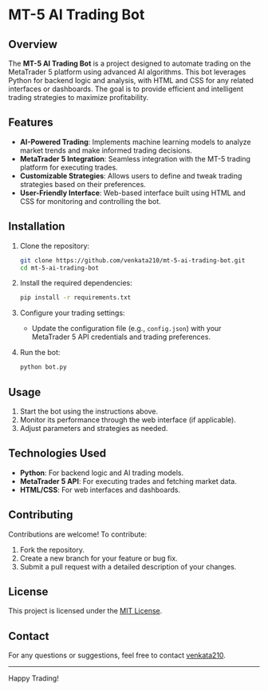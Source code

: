 # MT-5 AI Trading Bot

## Overview
The **MT-5 AI Trading Bot** is a project designed to automate trading on the MetaTrader 5 platform using advanced AI algorithms. This bot leverages Python for backend logic and analysis, with HTML and CSS for any related interfaces or dashboards. The goal is to provide efficient and intelligent trading strategies to maximize profitability.

## Features
- **AI-Powered Trading**: Implements machine learning models to analyze market trends and make informed trading decisions.
- **MetaTrader 5 Integration**: Seamless integration with the MT-5 trading platform for executing trades.
- **Customizable Strategies**: Allows users to define and tweak trading strategies based on their preferences.
- **User-Friendly Interface**: Web-based interface built using HTML and CSS for monitoring and controlling the bot.

## Installation

1. Clone the repository:
    ```bash
    git clone https://github.com/venkata210/mt-5-ai-trading-bot.git
    cd mt-5-ai-trading-bot
    ```

2. Install the required dependencies:
    ```bash
    pip install -r requirements.txt
    ```

3. Configure your trading settings:
   - Update the configuration file (e.g., `config.json`) with your MetaTrader 5 API credentials and trading preferences.

4. Run the bot:
    ```bash
    python bot.py
    ```

## Usage

1. Start the bot using the instructions above.
2. Monitor its performance through the web interface (if applicable).
3. Adjust parameters and strategies as needed.

## Technologies Used
- **Python**: For backend logic and AI trading models.
- **MetaTrader 5 API**: For executing trades and fetching market data.
- **HTML/CSS**: For web interfaces and dashboards.

## Contributing
Contributions are welcome! To contribute:
1. Fork the repository.
2. Create a new branch for your feature or bug fix.
3. Submit a pull request with a detailed description of your changes.

## License
This project is licensed under the [MIT License](LICENSE).

## Contact
For any questions or suggestions, feel free to contact [venkata210](https://github.com/venkata210).

---

Happy Trading!
